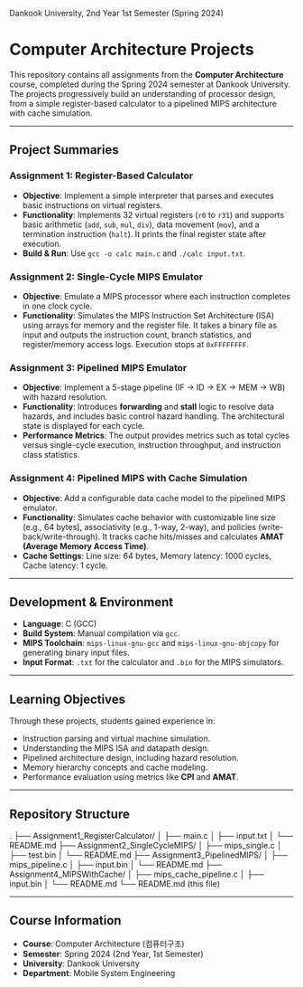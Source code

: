 Dankook University, 2nd Year 1st Semester (Spring 2024)

# Computer Architecture Projects

This repository contains all assignments from the **Computer Architecture** course, completed during the Spring 2024 semester at Dankook University. The projects progressively build an understanding of processor design, from a simple register-based calculator to a pipelined MIPS architecture with cache simulation.

---

## Project Summaries

### Assignment 1: Register-Based Calculator
- **Objective**: Implement a simple interpreter that parses and executes basic instructions on virtual registers.
- **Functionality**: Implements 32 virtual registers (`r0` to `r31`) and supports basic arithmetic (`add`, `sub`, `mul`, `div`), data movement (`mov`), and a termination instruction (`halt`). It prints the final register state after execution.
- **Build & Run**: Use `gcc -o calc main.c` and `./calc input.txt`.

### Assignment 2: Single-Cycle MIPS Emulator
- **Objective**: Emulate a MIPS processor where each instruction completes in one clock cycle.
- **Functionality**: Simulates the MIPS Instruction Set Architecture (ISA) using arrays for memory and the register file. It takes a binary file as input and outputs the instruction count, branch statistics, and register/memory access logs. Execution stops at `0xFFFFFFFF`.

### Assignment 3: Pipelined MIPS Emulator
- **Objective**: Implement a 5-stage pipeline (IF → ID → EX → MEM → WB) with hazard resolution.
- **Functionality**: Introduces **forwarding** and **stall** logic to resolve data hazards, and includes basic control hazard handling. The architectural state is displayed for each cycle.
- **Performance Metrics**: The output provides metrics such as total cycles versus single-cycle execution, instruction throughput, and instruction class statistics.

### Assignment 4: Pipelined MIPS with Cache Simulation
- **Objective**: Add a configurable data cache model to the pipelined MIPS emulator.
- **Functionality**: Simulates cache behavior with customizable line size (e.g., 64 bytes), associativity (e.g., 1-way, 2-way), and policies (write-back/write-through). It tracks cache hits/misses and calculates **AMAT (Average Memory Access Time)**.
- **Cache Settings**: Line size: 64 bytes, Memory latency: 1000 cycles, Cache latency: 1 cycle.

---

## Development & Environment

- **Language**: C (GCC)
- **Build System**: Manual compilation via `gcc`.
- **MIPS Toolchain**: `mips-linux-gnu-gcc` and `mips-linux-gnu-objcopy` for generating binary input files.
- **Input Format**: `.txt` for the calculator and `.bin` for the MIPS simulators.

---

## Learning Objectives

Through these projects, students gained experience in:
- Instruction parsing and virtual machine simulation.
- Understanding the MIPS ISA and datapath design.
- Pipelined architecture design, including hazard resolution.
- Memory hierarchy concepts and cache modeling.
- Performance evaluation using metrics like **CPI** and **AMAT**.

---

## Repository Structure
.
├── Assignment1_RegisterCalculator/
│   ├── main.c
│   ├── input.txt
│   └── README.md
├── Assignment2_SingleCycleMIPS/
│   ├── mips_single.c
│   ├── test.bin
│   └── README.md
├── Assignment3_PipelinedMIPS/
│   ├── mips_pipeline.c
│   ├── input.bin
│   └── README.md
├── Assignment4_MIPSWithCache/
│   ├── mips_cache_pipeline.c
│   ├── input.bin
│   └── README.md
└── README.md  (this file)


---

## Course Information

- **Course**: Computer Architecture (컴퓨터구조)
- **Semester**: Spring 2024 (2nd Year, 1st Semester)
- **University**: Dankook University
- **Department**: Mobile System Engineering

